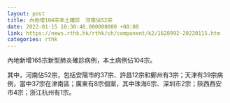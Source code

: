 ```yaml
---
layout: post
title: 內地增104宗本土確診　河南佔52宗
date: 2022-01-15 10:30:48.000000000 +08:00
link: https://news.rthk.hk/rthk/ch/component/k2/1628992-20220115.htm
categories: rthk
---
```


內地新增165宗新型肺炎確診病例，本土病例佔104宗。

其中，河南佔52宗，包括安陽市的37宗、許昌12宗和鄭州有3宗；天津有39宗病例，當中37宗在津南區；廣東有8宗個案，其中珠海6宗、深圳市2宗；陝西西安市4宗；浙江杭州有1宗。
